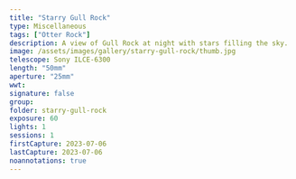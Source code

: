 ```yaml
---
title: "Starry Gull Rock"
type: Miscellaneous
tags: ["Otter Rock"]
description: A view of Gull Rock at night with stars filling the sky.
image: /assets/images/gallery/starry-gull-rock/thumb.jpg
telescope: Sony ILCE-6300
length: "50mm"
aperture: "25mm"
wwt: 
signature: false
group: 
folder: starry-gull-rock
exposure: 60 
lights: 1
sessions: 1 
firstCapture: 2023-07-06
lastCapture: 2023-07-06
noannotations: true
---
```

